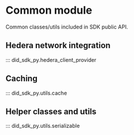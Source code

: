 # Common module

Common classes/utils included in SDK public API.

## Hedera network integration

::: did_sdk_py.hedera_client_provider

## Caching

::: did_sdk_py.utils.cache

## Helper classes and utils

::: did_sdk_py.utils.serializable

